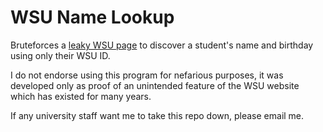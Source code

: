 # WSU Name Lookup

Bruteforces a [leaky WSU page](https://livingat.wsu.edu/cardinfo/deposit/default.aspx) to discover a student's name and birthday using only their WSU ID.

I do not endorse using this program for nefarious purposes, it was developed only as proof of an unintended feature of the WSU website which has existed for many years.

If any university staff want me to take this repo down, please email me.

